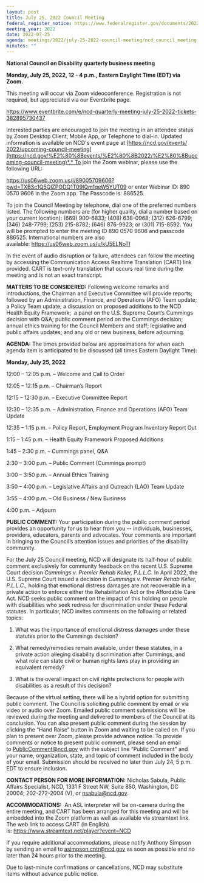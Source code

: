 ```yaml
---
layout: post
title: July 25, 2022 Council Meeting
federal_register_notice: https://www.federalregister.gov/documents/2022/07/08/2022-14703/sunshine-act-meetings
meeting_year: 2022
date: 2022-07-25
agenda: meetings/2022/july-25-2022-council-meeting/ncd_council_meeting_agenda_072522.doc
minutes: ""
---
```

**National Council on Disability quarterly business meeting**

**Monday, July 25, 2022, 12 - 4 p.m., Eastern Daylight Time (EDT) via Zoom.**

This meeting will occur via Zoom videoconference. Registration is not required, but appreciated via our Eventbrite page.

<https://www.eventbrite.com/e/ncd-quarterly-meeting-july-25-2022-tickets-382895730437>

Interested parties are encouraged to join the meeting in an attendee status by Zoom Desktop Client, Mobile App, or Telephone to dial-in. Updated information is available on NCD's event page at [https://ncd.gov/​events/​2022/​upcoming-council-meeting](https://ncd.gov/%E2%80%8Bevents/%E2%80%8B2022/%E2%80%8Bupcoming-council-meeting)*.* To join the Zoom webinar, please use the following URL:

<https://us06web.zoom.us/j/89005709606?pwd=TXBSc1Q5QlZPODQ1T09IQm1qeW5YUT09> or enter Webinar ID: 890 0570 9606 in the Zoom app. The Passcode is: 886525.

To join the Council Meeting by telephone, dial one of the preferred numbers listed. The following numbers are (for higher quality, dial a number based on your current location): (669) 900-6833; (408) 638-0968; (312) 626-6799; (346) 248-7799; (253) 215-8782; (646) 876-9923; or (301) 715-8592. You will be prompted to enter the meeting ID 890 0570 9606 and passcode 886525. International numbers are also available: <https://us06web.zoom.us/u/kU5ELNoTI>

In the event of audio disruption or failure, attendees can follow the meeting by accessing the Communication Access Realtime Translation (CART) link provided. CART is text-only translation that occurs real time during the meeting and is not an exact transcript.

**MATTERS TO BE CONSIDERED:** Following welcome remarks and introductions, the Chairman and Executive Committee will provide reports; followed by an Administration, Finance, and Operations (AFO) Team update; a Policy Team update; a discussion on proposed additions to the NCD Health Equity Framework;  a panel on the U.S. Supreme Court’s Cummings decision with Q&A; public comment period on the Cummings decision; annual ethics training for the Council Members and staff; legislative and public affairs updates; and any old or new business, before adjourning.

**AGENDA:** The times provided below are approximations for when each agenda item is anticipated to be discussed (all times Eastern Daylight Time):

**Monday, July 25, 2022**

12:00 – 12:05 p.m. – Welcome and Call to Order

12:05 – 12:15 p.m. – Chairman’s Report

12:15 – 12:30 p.m. – Executive Committee Report

12:30 – 12:35 p.m. – Administration, Finance and Operations (AFO) Team Update

12:35 – 1:15 p.m. – Policy Report, Employment Program Inventory Report Out

1:15 – 1:45 p.m. – Health Equity Framework Proposed Additions

1:45 – 2:30 p.m. – Cummings panel, Q&A

2:30 – 3:00 p.m. – Public Comment (Cummings prompt)

3:00 – 3:50 p.m. – Annual Ethics Training

3:50 – 4:00 p.m. – Legislative Affairs and Outreach (LAO) Team Update

3:55 – 4:00 p.m. – Old Business / New Business

4:00 p.m. – Adjourn

**PUBLIC COMMENT:** Your participation during the public comment period provides an opportunity for us to hear from you -- individuals, businesses, providers, educators, parents and advocates. Your comments are important in bringing to the Council’s attention issues and priorities of the disability community.

For the July 25 Council meeting, NCD will designate its half-hour of public comment exclusively for community feedback on the recent U.S. Supreme Court decision *Cummings v. Premier Rehab Keller, P.L.L.C.* In April 2022, the U.S. Supreme Court issued a decision in *Cummings v. Premier Rehab Keller, P.L.L.C.,* holding that emotional distress damages are not recoverable in a private action to enforce either the Rehabilitation Act or the Affordable Care Act. NCD seeks public comment on the impact of this holding on people with disabilities who seek redress for discrimination under these Federal statutes. In particular, NCD invites comments on the following or related topics:

1. What was the importance of emotional distress damages under these statutes prior to the Cummings decision?

2. What remedy/remedies remain available, under these statutes, in a private action alleging disability discrimination after Cummings, and what role can state civil or human rights laws play in providing an equivalent remedy?

3. What is the overall impact on civil rights protections for people with disabilities as a result of this decision?

Because of the virtual setting, there will be a hybrid option for submitting public comment. The Council is soliciting public comment by email or via video or audio over Zoom. Emailed public comment submissions will be reviewed during the meeting and delivered to members of the Council at its conclusion. You can also present public comment during the session by clicking the “Hand Raise” button in Zoom and waiting to be called on. If you plan to present over Zoom, please provide advance notice. To provide comments or notice to present public comment, please send an email to [PublicComment@ncd.gov](mailto:PublicComment@ncd.gov) with the subject line “Public Comment” and your name, organization, state, and topic of comment included in the body of your email. Submission should be received no later than July 24, 5 p.m. EDT to ensure inclusion.

**CONTACT PERSON FOR MORE INFORMATION:** Nicholas Sabula, Public Affairs Specialist, NCD, 1331 F Street NW, Suite 850, Washington, DC 20004; 202-272-2004 (V), or [nsabula@ncd.gov](mailto:nsabula@ncd.gov).

**ACCOMMODATIONS:**  An ASL interpreter will be on-camera during the entire meeting, and CART has been arranged for this meeting and will be embedded into the Zoom platform as well as available via streamtext link. The web link to access CART (in English) is: <https://www.streamtext.net/player?event=NCD>

If you require additional accommodations, please notify Anthony Simpson by sending an email to [asimpson.cntr@ncd.gov](mailto:asimpson.cntr@ncd.gov) as soon as possible and no later than 24 hours prior to the meeting.

Due to last-minute confirmations or cancellations, NCD may substitute items without advance public notice.